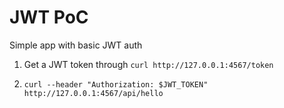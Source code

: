 # JWT PoC

Simple app with basic JWT auth

1. Get a JWT token through `curl http://127.0.0.1:4567/token`

2. `curl --header "Authorization: $JWT_TOKEN" http://127.0.0.1:4567/api/hello`
